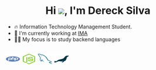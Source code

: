 <h1 align="center">Hi <img src="https://raw.githubusercontent.com/kaueMarques/kaueMarques/master/hi.gif" width="30px">, I'm Dereck Silva</h1>


- 🔥 Information Technology Management Student.
- 🔭 I'm currently working at [IMA](https://ima.sp.gov.br)
- 👨‍💻 My focus is to study backend languages
<div style="display: inline_block"><br>
  <img align="center" alt="Rafa-Js" height="30" width="40" src="https://raw.githubusercontent.com/devicons/devicon/master/icons/php/php-plain.svg">
  <img align="center" alt="Rafa-Ts" height="30" width="40" src="https://raw.githubusercontent.com/devicons/devicon/master/icons/nodejs/nodejs-plain.svg">
  <img align="center" alt="Rafa-React" height="30" width="40" src="https://raw.githubusercontent.com/devicons/devicon/master/icons/mysql/mysql-original.svg">
  <img align="center" alt="Rafa-React" height="30" width="40" src="https://raw.githubusercontent.com/devicons/devicon/master/icons/mariadb/mariadb-original.svg">
</div>
